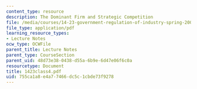 ```yaml
---
content_type: resource
description: The Dominant Firm and Strategic Competition
file: /media/courses/14-23-government-regulation-of-industry-spring-2003/755ca1a8e4a77466dc5c1cbde73f9278_1423class4.pdf
file_type: application/pdf
learning_resource_types:
- Lecture Notes
ocw_type: OCWFile
parent_title: Lecture Notes
parent_type: CourseSection
parent_uid: 48d73e38-0438-d55a-6b9e-6d47e06f6c0a
resourcetype: Document
title: 1423class4.pdf
uid: 755ca1a8-e4a7-7466-dc5c-1cbde73f9278
---
```

